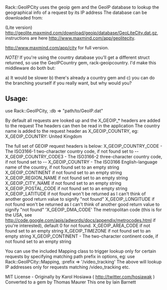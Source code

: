 Rack::GeoIPCity uses the geoip gem and the GeoIP database to lookup the geographical info of a request by its IP address
The database can be downloaded from:

(Lite version) http://geolite.maxmind.com/download/geoip/database/GeoLiteCity.dat.gz, instructions are here http://www.maxmind.com/app/geolitecity.

http://www.maxmind.com/app/city for full version.

*NOTE!* If you're using the country database you'll get a different struct returned, so use the GeoIPCountry gem, rack-geoipcountry. I'd make this middleware do both but:

a) It would be slower 
b) there's already a country gem and 
c) you can do the branching yourself if you really want, but why would you?

## Usage:

use Rack::GeoIPCity, :db => "path/to/GeoIP.dat"

By default all requests are looked up and the X_GEOIP_* headers are added to the request
The headers can then be read in the application
The country name is added to the request header as X_GEOIP_COUNTRY, eg:
X_GEOIP_COUNTRY: United Kingdom

The full set of GEOIP request headers is below:
X_GEOIP_COUNTRY_CODE - The ISO3166-1 two-character country code, if not found set to --
X_GEOIP_COUNTRY_CODE3 - The ISO3166-2 three-character country code, if not found set to --
X_GEOIP_COUNTRY - The ISO3166 English-language name of the country, if not found set to an empty string
X_GEOIP_CONTINENT if not found set to an empty string
X_GEOIP_REGION_NAME if not found set to an empty string
X_GEOIP_CITY_NAME if not found set to an empty string
X_GEOIP_POSTAL_CODE if not found set to an empty string
X_GEOIP_LATITUDE if not found won't be returned as I can't think of another good return value to signify "not found"
X_GEOIP_LONGITUDE if not found won't be returned as I can't think of another good return value to signify "not found"
'X_GEOIP_DMA_CODE' The metropolitan code (this is for the USA, see http://code.google.com/apis/adwords/docs/appendix/metrocodes.html if you're interested), default 0 for not found.
X_GEOIP_AREA_CODE if not found set to an empty string
X_GEOIP_TIMEZONE if not found set to an empty string
X_GEOIP_CONTINENT - The two-character continent code, if not found set to an empty string


You can use the included Mapping class to trigger lookup only for certain requests by specifying matching path prefix in options, eg:
use Rack::GeoIPCity::Mapping, :prefix => '/video_tracking'
The above will lookup IP addresses only for requests matching /video_tracking etc.

MIT License - 
Originally by Karol Hosiawa ( http://twitter.com/hosiawak )
Converted to a gem by Thomas Maurer
This one by Iain Barnett